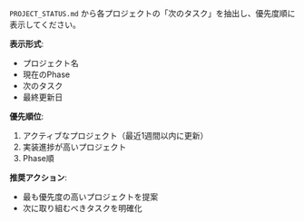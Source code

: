 `PROJECT_STATUS.md` から各プロジェクトの「次のタスク」を抽出し、優先度順に表示してください。

**表示形式**:
- プロジェクト名
- 現在のPhase
- 次のタスク
- 最終更新日

**優先順位**:
1. アクティブなプロジェクト（最近1週間以内に更新）
2. 実装進捗が高いプロジェクト
3. Phase順

**推奨アクション**:
- 最も優先度の高いプロジェクトを提案
- 次に取り組むべきタスクを明確化
